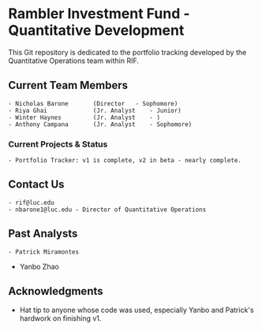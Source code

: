 # Rambler Investment Fund - Quantitative Development

This Git repository is dedicated to the portfolio tracking developed by the Quantitative Operations team within RIF. 


## Current Team Members

	- Nicholas Barone		(Director 	- Sophomore)
	- Riya Ghai 			(Jr. Analyst 	- Junior)
	- Winter Haynes 		(Jr. Analyst 	- )
	- Anthony Campana		(Jr. Analyst 	- Sophomore)

### Current Projects & Status
 
	- Portfolio Tracker: v1 is complete, v2 in beta - nearly complete.  

## Contact Us
	- rif@luc.edu
	- nbarone1@luc.edu - Director of Quantitative Operations
	
## Past Analysts

	- Patrick Miramontes
  - Yanbo Zhao

## Acknowledgments

* Hat tip to anyone whose code was used, especially Yanbo and Patrick's hardwork on finishing v1.
